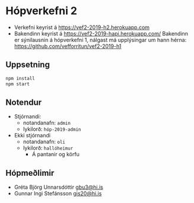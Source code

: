 # Hópverkefni 2

* Verkefni keyrist á https://vef2-2019-h2.herokuapp.com
* Bakendinn keyrist á  https://vef2-2019-hapi.herokuapp.com/
Bakendinn er sýnilausnin á hópverkefni 1, nálgast má upplýsingar um hann hérna: https://github.com/vefforritun/vef2-2019-h1

## Uppsetning

```bash
npm install
npm start
```

## Notendur

* Stjórnandi:
  * notandanafn: `admin`
  * lykilorð: `hóp-2019-admin`
* Ekki stjórnandi
  * notandanafn: `oli`
  * lykilorð: `hallóheimur`
    * Á pantanir og körfu

## Hópmeðlimir

* Gréta Björg Unnarsdóttir gbu3@hi.is
* Gunnar Ingi Stefánsson gis20@hi.is
